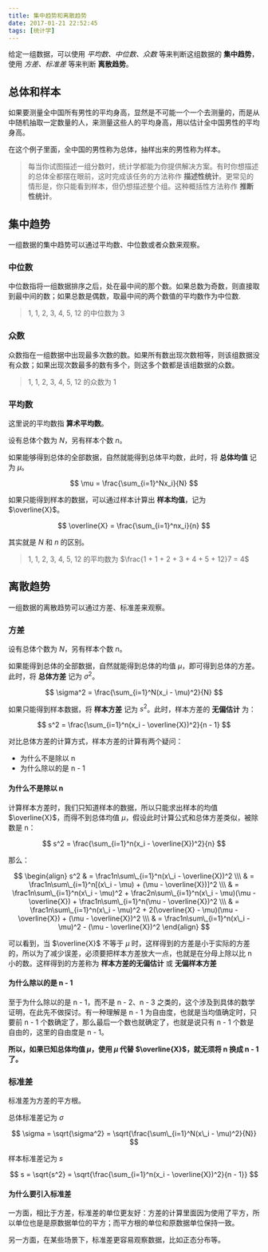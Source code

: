 ```yaml
---
title: 集中趋势和离散趋势
date: 2017-01-21 22:52:45
tags: [统计学]
---
```


给定一组数据，可以使用 *平均数、中位数、众数* 等来判断这组数据的 **集中趋势**，使用 *方差、标准差* 等来判断 **离散趋势**。

<!--more-->

## 总体和样本

如果要测量全中国所有男性的平均身高，显然是不可能一个一个去测量的，而是从中随机抽取一定数量的人，来测量这些人的平均身高，用以估计全中国男性的平均身高。

在这个例子里面，全中国的男性称为总体，抽样出来的男性称为样本。

> 每当你试图描述一组分数时，统计学都能为你提供解决方案。有时你想描述的总体全都摆在眼前，这时完成该任务的方法称作 **描述性统计**。更常见的情形是，你只能看到样本，但仍想描述整个组。这种概括性方法称作 **推断性统计**。

## 集中趋势

一组数据的集中趋势可以通过平均数、中位数或者众数来观察。

### 中位数

中位数指将一组数据排序之后，处在最中间的那个数。如果总数为奇数，则直接取到最中间的数；如果总数是偶数，取最中间的两个数值的平均数作为中位数.

> 1, 1, 2, 3, 4, 5, 12 的中位数为 3

### 众数

众数指在一组数据中出现最多次数的数。如果所有数出现次数相等，则该组数据没有众数；如果出现次数最多的数有多个，则这多个数都是该组数据的众数。

> 1, 1, 2, 3, 4, 5, 12 的众数为 1

### 平均数

这里说的平均数指 **算术平均数**。

设有总体个数为 $N$，另有样本个数 $n$。

如果能够得到总体的全部数据，自然就能得到总体平均数，此时，将 **总体均值** 记为 $\mu$。

$$
\mu = \frac{\sum_{i=1}^Nx_i}{N}
$$

如果只能得到样本的数据，可以通过样本计算出 **样本均值**，记为 $\overline{X}$。

$$
\overline{X} = \frac{\sum_{i=1}^nx_i}{n}
$$

其实就是 $N$ 和 $n$ 的区别。

> 1, 1, 2, 3, 4, 5, 12 的平均数为 $\frac{1 + 1 + 2 + 3 + 4 + 5 + 12}7 = 4$

## 离散趋势

一组数据的离散趋势可以通过方差、标准差来观察。

### 方差

设有总体个数为 $N$，另有样本个数 $n$。

如果能得到总体的全部数据，自然就能得到总体的均值 $\mu$，即可得到总体的方差。此时，将 **总体方差** 记为 $\sigma^2$。

$$
\sigma^2 = \frac{\sum_{i=1}^N(x_i - \mu)^2}{N}
$$

如果只能得到样本数据，将 **样本方差** 记为 $s^2$。此时，样本方差的 **无偏估计** 为：

$$
s^2 = \frac{\sum_{i=1}^n(x_i - \overline{X})^2}{n - 1}
$$

对比总体方差的计算方式，样本方差的计算有两个疑问：

- 为什么不是除以 n
- 为什么除以的是 n - 1

#### 为什么不是除以 n

计算样本方差时，我们只知道样本的数据，所以只能求出样本的均值 $\overline{X}$，而得不到总体均值 $\mu$，假设此时计算公式和总体方差类似，被除数是 n：

$$
s^2 = \frac{\sum_{i=1}^n(x_i - \overline{X})^2}{n}
$$

那么：

$$
\begin{align}
s^2 & = \frac1n\sum\_{i=1}^n(x\_i - \overline{X})^2 \\\
& = \frac1n\sum\_{i=1}^n[(x\_i - \mu) + (\mu - \overline{X})]^2 \\\
& = \frac1n\sum\_{i=1}^n(x\_i - \mu)^2 + \frac2n\sum\_{i=1}^n(x\_i - \mu)(\mu - \overline{X}) + \frac1n\sum\_{i=1}^n(\mu - \overline{X})^2 \\\
& = \frac1n\sum\_{i=1}^n(x\_i - \mu)^2 + 2(\overline{X} - \mu)(\mu - \overline{X}) + (\mu - \overline{X})^2 \\\
& = \frac1n\sum\_{i=1}^n(x\_i - \mu)^2 - (\mu - \overline{X})^2
\end{align}
$$

可以看到，当 $\overline{X}$ 不等于 $\mu$ 时，这样得到的方差是小于实际的方差的，所以为了减少误差，必须要把样本方差放大一点，也就是在分母上除以比 n 小的数。这样得到的方差称为 **样本方差的无偏估计** 或 **无偏样本方差**

#### 为什么除以的是 n - 1

至于为什么除以的是 n - 1，而不是 n - 2、n - 3 之类的，这个涉及到具体的数学证明，在此先不做探讨。有一种理解是 n - 1 为自由度，也就是当均值确定时，只要前 n - 1 个数确定了，那么最后一个数也就确定了，也就是说只有 n - 1 个数是自由的，这里的自由度是 n - 1。

**所以，如果已知总体均值 $\mu$，使用 $\mu$ 代替 $\overline{X}$，就无须将 n 换成 n - 1 了。**

### 标准差

标准差为方差的平方根。

总体标准差记为 $\sigma$

$$
\sigma = \sqrt{\sigma^2} = \sqrt{\frac{\sum\_{i=1}^N(x\_i - \mu)^2}{N}}
$$

样本标准差记为 $s$

$$
s = \sqrt{s^2} = \sqrt{\frac{\sum_{i=1}^n(x_i - \overline{X})^2}{n - 1}}
$$

#### 为什么要引入标准差

一方面，相比于方差，标准差的单位更友好：方差的计算里面因为使用了平方，所以单位也是是原数据单位的平方；而平方根的单位和原数据单位保持一致。

另一方面，在某些场景下，标准差更容易观察数据，比如正态分布等。
